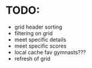 # TODO:
- grid header sorting
- filtering on grid
- meet specific details
- meet specific scores
- local cache fav gymnasts???
- refresh of grid